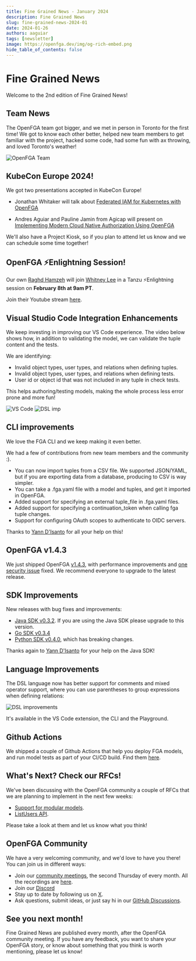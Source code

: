 ```yaml
---
title: Fine Grained News - January 2024
description: Fine Grained News
slug: fine-grained-news-2024-01
date: 2024-01-26
authors: aaguiar
tags: [newsletter]
image: https://openfga.dev/img/og-rich-embed.png
hide_table_of_contents: false
---
```

# Fine Grained News

Welcome to the 2nd edition of Fine Grained News! 

## Team News

The OpenFGA team got bigger, and we met in person in Toronto for the first time! We got to know each other better, helped new team members to get familiar with the project, hacked some code, had some fun with ax throwing, and loved Toronto's weather!

![OpenFGA Team](../static/img/blog/fgn-2024-01-team.png)

## KubeCon Europe 2024!

We got two presentations accepted in KubeCon Europe! 

- Jonathan Whitaker will talk about [Federated IAM for Kubernetes with OpenFGA](https://kccnceu2024.sched.com/event/1YeQD)

- Andres Aguiar and Pauline Jamin from Agicap will present on [Implementing Modern Cloud Native Authorization Using OpenFGA](https://colocatedeventseu2024.sched.com/event/1YFhM/implementing-modern-cloud-native-authorization-using-openfga-andres-aguiar-okta-pauline-jamin-agicap)

We'll also have a Project Kiosk, so if you plan to attend let us know and we can schedule some time together!

## OpenFGA ⚡️Enlightning Session!

Our own [Raghd Hamzeh](https://www.linkedin.com/in/raghdhamzeh/) will join [Whitney Lee](https://twitter.com/wiggitywhitney) in a Tanzu ⚡️Enlightning session on **February 8th at 9am PT**.

Join their Youtube stream [here](https://www.youtube.com/watch?v=yTgtAzhvC28).

## Visual Studio Code Integration Enhancements

We keep investing in improving our VS Code experience. The video below shows how, in addition to validating the model, we can validate the tuple content and the tests. 

We are identifying:

- Invalid object types, user types, and relations when defining tuples.
- Invalid object types, user types, and relations when defining tests.
- User id or object id that was not included in any tuple in check tests.

This helps authoring/testing models, making the whole process less error prone and more fun!

![VS Code](../static/img/blog/fgn-2024-01-vscode.gif)
![DSL imp](../static/img/blog/fgn-2023-12-language.png)

## CLI improvements

We love the FGA CLI and we keep making it even better. 

We had a few of contributions from new team members and the community :).

- You can now import tuples from a CSV file. We supported JSON/YAML, but if you are exporting data from a database, producing to CSV is way simpler. 
- You can take a .fga.yaml file with a model and tuples, and get it imported in OpenFGA.
- Added support for specifying an external tuple_file in .fga.yaml files.
- Added support for specifying a continuation_token when calling fga tuple changes.
- Support for configuring OAuth scopes to authenticate to OIDC servers.

Thanks to [Yann D'Isanto](https://github.com/le-yams) for all your help on this!

## OpenFGA v1.4.3

We just shipped OpenFGA [v1.4.3](https://github.com/openfga/openfga/releases/tag/v1.4.3), with performance improvements and [one security issue](https://github.com/openfga/openfga/security/advisories/GHSA-rxpw-85vw-fx87) fixed. We recommend everyone to upgrade to the latest release.

## SDK Improvements 

New releases with bug fixes and improvements:

- [Java SDK v0.3.2](https://github.com/openfga/java-sdk/releases/tag/v0.3.2). If you are using the Java SDK please upgrade to this version.
- [Go SDK v0.3.4](https://github.com/openfga/go-sdk/releases/tag/v0.3.4)
- [Python SDK v0.4.0](https://github.com/openfga/python-sdk/releases/tag/v0.4.0), which has breaking changes.

Thanks again to [Yann D'Isanto](https://github.com/le-yams) for your help on the Java SDK!

## Language Improvements

The DSL language now has better support for comments and mixed operator support, where you can use parentheses to group expressions when defining relations:

![DSL improvements](../static/img/blog/fgn-2023-12-language.png)

It's available in the VS Code extension, the CLI and the Playground.

## Github Actions

We shipped a couple of Github Actions that help you deploy FGA models, and run model tests as part of your CI/CD build. Find them [here](https://github.com/marketplace?query=openfga).

## What's Next? Check our RFCs!

We've been discussing with the OpenFGA community a couple of RFCs that we are planning to implement in the next few weeks:

- [Support for modular models](https://github.com/openfga/rfcs/pull/14).
- [ListUsers API](https://github.com/openfga/rfcs/pull/15).

Please take a look at them and let us know what you think!

## OpenFGA Community 

We have a very welcoming community, and we'd love to have you there! You can join us in different ways:

- Join our [community meetings](https://github.com/openfga/community/blob/main/community-meetings.md), the second Thursday of every month. All the recordings are [here](https://www.youtube.com/@OpenFGA).
- Join our [Discord](https://discord.gg/8naAwJfWN6)
- Stay up to date by following us on [X](https://twitter.com/openfga).
- Ask questions, submit ideas, or just say hi in our [GitHub Discussions](https://github.com/orgs/openfga/discussions).

## See you next month!

Fine Grained News are published every month, after the OpenFGA community meeting. If you have any feedback, you want to share your OpenFGA story, or know about something that you think is worth mentioning, please let us know!
